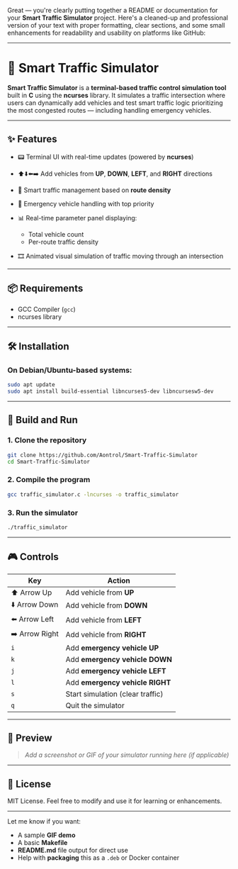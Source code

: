 Great — you're clearly putting together a README or documentation for your **Smart Traffic Simulator** project. Here's a cleaned-up and professional version of your text with proper formatting, clear sections, and some small enhancements for readability and usability on platforms like GitHub:

---

# 🚦 Smart Traffic Simulator

**Smart Traffic Simulator** is a **terminal-based traffic control simulation tool** built in **C** using the **ncurses** library. It simulates a traffic intersection where users can dynamically add vehicles and test smart traffic logic prioritizing the most congested routes — including handling emergency vehicles.

---

## ✨ Features

* 📟 Terminal UI with real-time updates (powered by **ncurses**)
* ⬆️⬇️⬅️➡️ Add vehicles from **UP**, **DOWN**, **LEFT**, and **RIGHT** directions
* 🧠 Smart traffic management based on **route density**
* 🚨 Emergency vehicle handling with top priority
* 📊 Real-time parameter panel displaying:

  * Total vehicle count
  * Per-route traffic density
* 🎞️ Animated visual simulation of traffic moving through an intersection

---

## 📦 Requirements

* GCC Compiler (`gcc`)
* ncurses library

---

## 🛠️ Installation

### On Debian/Ubuntu-based systems:

```bash
sudo apt update
sudo apt install build-essential libncurses5-dev libncursesw5-dev
```

---

## 🔧 Build and Run

### 1. Clone the repository

```bash
git clone https://github.com/Aontrol/Smart-Traffic-Simulator
cd Smart-Traffic-Simulator
```

### 2. Compile the program

```bash
gcc traffic_simulator.c -lncurses -o traffic_simulator
```

### 3. Run the simulator

```bash
./traffic_simulator
```

---

## 🎮 Controls

| Key            | Action                           |
| -------------- | -------------------------------- |
| ⬆️ Arrow Up    | Add vehicle from **UP**          |
| ⬇️ Arrow Down  | Add vehicle from **DOWN**        |
| ⬅️ Arrow Left  | Add vehicle from **LEFT**        |
| ➡️ Arrow Right | Add vehicle from **RIGHT**       |
| `i`            | Add **emergency vehicle UP**     |
| `k`            | Add **emergency vehicle DOWN**   |
| `j`            | Add **emergency vehicle LEFT**   |
| `l`            | Add **emergency vehicle RIGHT**  |
| `s`            | Start simulation (clear traffic) |
| `q`            | Quit the simulator               |

---

## 📸 Preview

> *Add a screenshot or GIF of your simulator running here (if applicable)*

---

## 📄 License

MIT License. Feel free to modify and use it for learning or enhancements.

---

Let me know if you want:

* A sample **GIF demo**
* A basic **Makefile**
* **README.md** file output for direct use
* Help with **packaging** this as a `.deb` or Docker container
